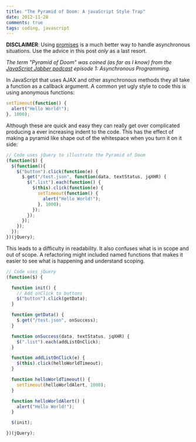 ```yaml
---
title: "The Pyramid of Doom: A javaScript Style Trap"
date: 2012-11-28
comments: true
tags: coding, javascript
---
```

**DISCLAIMER**: Using [promises][] is a much better way to handle asynchronous
situations. Use the advice in this post *only* as a last resort.

*The term "Pyramid of Doom" was coined (as far as I know) from the
[JavaScript Jabber podcast][1] episode 1: Asynchronous Programming.*

[1]: http://javascriptjabber.com/001-jsj-asynchronous-programming/
[promises]: http://www.kendoui.com/blogs/teamblog/posts/13-03-28/what-is-the-point-of-promises.aspx

In JavaScript that uses AJAX and other asynchronous methods they all take a
function as a callback argument. A common yet ugly style to code this is using
anonymous functions:

```javascript
setTimeout(function() {
  alert("Hello World!");
}, 1000);
```

Although these are quick and easy they can really get over complicated producing
a ever increasing indent to the code. This has the effect of making a pyramid
like shape out of the whitespace when you turn it on it side:

<!-- more -->

```javascript
// Code uses jQuery to illustrate the Pyramid of Doom
(function($) {
  $(function(){
    $("button").click(function(e) {
      $.get("/test.json", function(data, textStatus, jqXHR) {
        $(".list").each(function() {
          $(this).click(function(e) {
            setTimeout(function() {
              alert("Hello World!");
            }, 1000);
          });
        });
      });
    });
  });
})(jQuery);
```

This leads to a difficulty in readability. It also confuses what is in scope and
out of scope. A refactoring might included named functions that makes it easier
to see what is happening and understand scoping.

```javascript
// Code uses jQuery
(function($) {

  function init() {
    // Add onClick to buttons
    $("button").click(getData);
  }

  function getData() {
    $.get("/test.json", onSuccess);
  }

  function onSuccess(data, textStatus, jqXHR) {
    $(".list").each(addListOnClick);
  }

  function addListOnClick(e) {
    $(this).click(helloWorldTimeout);
  }

  function helloWorldTimeout() {
    setTimeout(helloWorldAlert, 1000);
  }

  function helloWorldAlert() {
    alert("Hello World!");
  }

  $(init);

})(jQuery);
```
